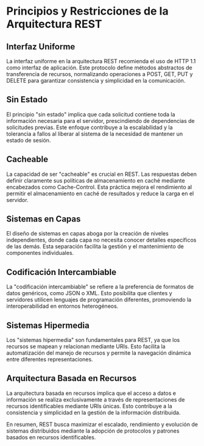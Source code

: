 # Principios y Restricciones de la Arquitectura REST

## Interfaz Uniforme

La interfaz uniforme en la arquitectura REST recomienda el uso de HTTP 1.1 como interfaz de aplicación. Este protocolo define métodos abstractos de transferencia de recursos, normalizando operaciones a POST, GET, PUT y DELETE para garantizar consistencia y simplicidad en la comunicación.

## Sin Estado

El principio "sin estado" implica que cada solicitud contiene toda la información necesaria para el servidor, prescindiendo de dependencias de solicitudes previas. Este enfoque contribuye a la escalabilidad y la tolerancia a fallos al liberar al sistema de la necesidad de mantener un estado de sesión.

## Cacheable

La capacidad de ser "cacheable" es crucial en REST. Las respuestas deben definir claramente sus políticas de almacenamiento en caché mediante encabezados como Cache-Control. Esta práctica mejora el rendimiento al permitir el almacenamiento en caché de resultados y reduce la carga en el servidor.

## Sistemas en Capas

El diseño de sistemas en capas aboga por la creación de niveles independientes, donde cada capa no necesita conocer detalles específicos de las demás. Esta separación facilita la gestión y el mantenimiento de componentes individuales.

## Codificación Intercambiable

La "codificación intercambiable" se refiere a la preferencia de formatos de datos genéricos, como JSON o XML. Esto posibilita que clientes y servidores utilicen lenguajes de programación diferentes, promoviendo la interoperabilidad en entornos heterogéneos.

## Sistemas Hipermedia

Los "sistemas hipermedia" son fundamentales para REST, ya que los recursos se mapean y relacionan mediante URIs. Esto facilita la automatización del manejo de recursos y permite la navegación dinámica entre diferentes representaciones.

## Arquitectura Basada en Recursos

La arquitectura basada en recursos implica que el acceso a datos e información se realiza exclusivamente a través de representaciones de recursos identificables mediante URIs únicas. Esto contribuye a la consistencia y simplicidad en la gestión de la información distribuida.

En resumen, REST busca maximizar el escalado, rendimiento y evolución de sistemas distribuidos mediante la adopción de protocolos y patrones basados en recursos identificables.
